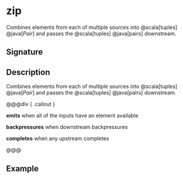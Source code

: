 # zip

Combines elements from each of multiple sources into @scala[tuples] @java[*Pair*] and passes the @scala[tuples] @java[pairs] downstream.

## Signature

## Description

Combines elements from each of multiple sources into @scala[tuples] @java[*Pair*] and passes the @scala[tuples] @java[pairs] downstream.


@@@div { .callout }

**emits** when all of the inputs have an element available

**backpressures** when downstream backpressures

**completes** when any upstream completes

@@@

## Example

